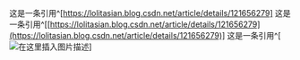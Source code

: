 这是一条引用^[https://lolitasian.blog.csdn.net/article/details/121656279]
这是一条引用^[[https://lolitasian.blog.csdn.net/article/details/121656279](https://lolitasian.blog.csdn.net/article/details/121656279)] 
这是一条引用^[<br>![在这里插入图片描述](https://img-blog.csdnimg.cn/d74d20cb0f7f4be8831cb43ceea8ed7d.png)]